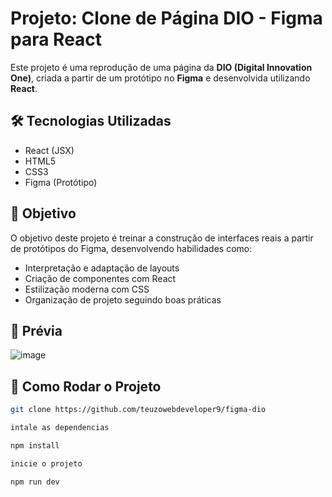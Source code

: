 # Projeto: Clone de Página DIO - Figma para React

Este projeto é uma reprodução de uma página da **DIO (Digital Innovation One)**, criada a partir de um protótipo no **Figma** e desenvolvida utilizando **React**.

## 🛠️ Tecnologias Utilizadas

- React (JSX)
- HTML5
- CSS3
- Figma (Protótipo)

## 🎯 Objetivo

O objetivo deste projeto é treinar a construção de interfaces reais a partir de protótipos do Figma, desenvolvendo habilidades como:

- Interpretação e adaptação de layouts
- Criação de componentes com React
- Estilização moderna com CSS
- Organização de projeto seguindo boas práticas

## 📸 Prévia

![image](https://github.com/user-attachments/assets/893f1c03-4c3c-4cab-87d5-e2dca2011956)


## 📂 Como Rodar o Projeto

```bash
git clone https://github.com/teuzowebdeveloper9/figma-dio

intale as dependencias

npm install

inicie o projeto

npm run dev
